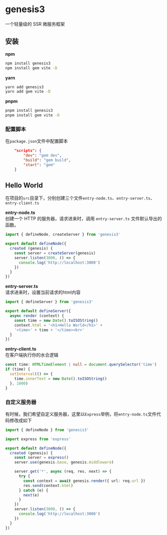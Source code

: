 # genesis3
一个轻量级的 SSR 微服务框架

## 安装

**npm**
```bash
npm install genesis3
npm install gem vite -D
```
**yarn**
```bash
yarn add genesis3
yarn add gem vite -D
```
**pnpm**
```bash
pnpm install genesis3
pnpm install gem vite -D
```
### 配置脚本  
在`package.json`文件中配置脚本
```json
    "scripts": {
        "dev": "gem dev",
        "build": "gem build",
        "start": "gem"
    }
```
## Hello World
在项目的`src`目录下，分别创建三个文件`entry-node.ts`、`entry-server.ts`、`entry-client.ts`

**entry-node.ts**    
创建一个 HTTP 的服务器，请求进来时，调用 `entry-server.ts` 文件默认导出的函数。
```ts
import { defineNode, createServer } from 'genesis3'

export default defineNode({
  created (genesis) {
    const server = createServer(genesis)
    server.listen(3000, () => {
      console.log('http://localhost:3000')
    })
  }
})
```
**entry-server.ts**    
请求进来时，设置当前请求的html内容
```ts
import { defineServer } from 'genesis3'

export default defineServer({
  async render (context) {
    const time = new Date().toISOString()
    context.html = '<h1>Hello World</h1>' +
    '<time>' + time + '</time><br>'
  }
})
```

**entry-client.ts**    
在客户端执行你的水合逻辑
```ts
const time: HTMLTimeElement | null = document.querySelector('time')
if (time) {
  setInterval(() => {
    time.innerText = new Date().toISOString()
  }, 1000)
}
```

### 自定义服务器    
有时候，我们希望自定义服务器，这里以`Express`举例，将`entry-node.ts`文件代码修改成如下    
```ts
import { defineNode } from 'genesis3'

import express from 'express'

export default defineNode({
  created (genesis) {
    const server = express()
    server.use(genesis.base, genesis.middleware)

    server.get('*', async (req, res, next) => {
      try {
        const context = await genesis.render({ url: req.url })
        res.send(context.html)
      } catch (e) {
        next(e)
      }
    })
    server.listen(3000, () => {
      console.log('http://localhost:3000')
    })
  }
})
```